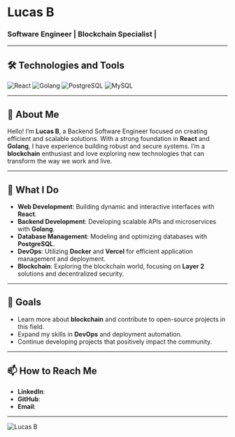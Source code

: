 # Lucas B

### Software Engineer | Blockchain Specialist | 

---

## 🛠️ Technologies and Tools

![React](https://img.shields.io/badge/React-gray?style=flat-square&logo=react)
![Golang](https://img.shields.io/badge/Golang-gray?style=flat-square&logo=go)
![PostgreSQL](https://img.shields.io/badge/PostgreSQL-gray?style=flat-square&logo=postgresql&logoColor=white)
![MySQL](https://shields.io/badge/MySQL-grey?logo=mysql&style=flat-square&logoColor=white)

---

## 🌟 About Me

Hello! I’m **Lucas B**, a Backend Software Engineer focused on creating efficient and scalable solutions. With a strong foundation in **React** and **Golang**, I have experience building robust and secure systems. I’m a **blockchain** enthusiast and love exploring new technologies that can transform the way we work and live.

---

## 🚀 What I Do

- **Web Development**: Building dynamic and interactive interfaces with **React**.
- **Backend Development**: Developing scalable APIs and microservices with **Golang**.
- **Database Management**: Modeling and optimizing databases with **PostgreSQL**.
- **DevOps**: Utilizing **Docker** and **Vercel** for efficient application management and deployment.
- **Blockchain**: Exploring the blockchain world, focusing on **Layer 2** solutions and decentralized security.

---

## 🎯 Goals

- Learn more about **blockchain** and contribute to open-source projects in this field.
- Expand my skills in **DevOps** and deployment automation.
- Continue developing projects that positively impact the community.

---

## 📫 How to Reach Me

- **LinkedIn**: 
- **GitHub**: 
- **Email**: 

---

![Lucas B](https://img.shields.io/badge/Created%20by-Lucas%20B-blue?style=flat-square)
